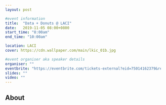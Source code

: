 ```yaml
---
layout: post

#event information
title:  "Data + Donuts @ LACI"
date:   2019-11-05 08:00+0800
start_time: "8:00am"
end_time: "10:00am"

location: LACI
cover: https://cdn.wallpaper.com/main/lkic_01b.jpg

#event organiser aka speaker details
organiser: ""
eventbrite: "https://eventbrite.com/tickets-external?eid=75014162379&ref=etckt"
slides: ""
video: ""
---
```



## About 